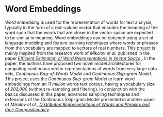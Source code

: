 # Word Embeddings
*Word embedding* is used for the representation of words for text analysis, typically in the form of a real-valued vector that encodes the meaning of the word such that the words that are closer in the vector space are expected to be similar in meaning. Word embeddings can be obtained using a set of language modeling and feature learning techniques where words or phrases from the vocabulary are mapped to vectors of real numbers. This project is mainly inspired from the research work of *Mikolov et al.* published in the paper <a href="https://arxiv.org/pdf/1301.3781.pdf"> *Efficient Estimation of Word Representations in Vector Space* </a>. In the paper, the authors have proposed two novel model architectures for computing continuous vector representations of words from very large data sets, *Continuous Bag-of-Words Model* and *Continuous Skip-gram Model*. This project uses the *Continuous Skip-gram Model* to learn word embeddings from an *11 million* words text corpus, having a vocabulary size of *202,000* (without re-sampling and filtering). In conjunction with the basics discussed in this paper, advanced sampling techniques and extensions of the Continuous Skip-gram Model presented in another paper of *Mikolov et al.*, <a href="https://proceedings.neurips.cc/paper/2013/file/9aa42b31882ec039965f3c4923ce901b-Paper.pdf"> *Distributed Representations of Words and Phrases and their Compositionality* </a>
